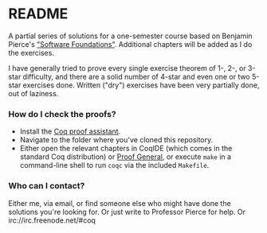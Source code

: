 # README #

A partial series of solutions for a one-semester course based on Benjamin Pierce's ["Software Foundations"](http://www.cis.upenn.edu/~bcpierce/sf/current/index.html).  Additional chapters will be added as I do the exercises.

I have generally tried to prove every single exercise theorem of 1-, 2-, or 3-star difficulty, and there are a solid number of 4-star and even one or two 5-star exercises done.  Written ("dry") exercises have been very partially done, out of laziness.

### How do I check the proofs? ###

* Install the [Coq proof assistant](https://coq.inria.fr/download).
* Navigate to the folder where you've cloned this repository.
* Either open the relevant chapters in CoqIDE (which comes in the standard Coq distribution) or [Proof General](http://proofgeneral.inf.ed.ac.uk/), or execute `make` in a command-line shell to run `coqc` via the included `Makefile`.

### Who can I contact? ###

Either me, via email, or find someone else who might have done the solutions you're looking for.  Or just write to Professor Pierce for help.  Or irc://irc.freenode.net/#coq